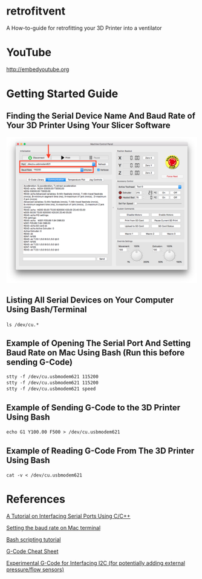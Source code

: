 # retrofitvent
A How-to-guide for retrofitting your 3D Printer into a ventilator 

# YouTube
http://embedyoutube.org

# Getting Started Guide

## Finding the Serial Device Name And Baud Rate of Your 3D Printer Using Your Slicer Software
![Simplify3D Control Panel](/img/simplify3d.png?raw=true "Optional Title")

## Listing All Serial Devices on Your Computer Using Bash/Terminal
`ls /dev/cu.*`

## Example of Opening The Serial Port And Setting Baud Rate on Mac Using Bash (Run this before sending G-Code)
```exec 3<> /dev/cu.usbmodem621
stty -f /dev/cu.usbmodem621 115200
stty -f /dev/cu.usbmodem621 115200
stty -f /dev/cu.usbmodem621 speed
```

## Example of Sending G-Code to the 3D Printer Using Bash
`echo G1 Y100.00 F500 > /dev/cu.usbmodem621`

## Example of Reading G-Code From The 3D Printer Using Bash
`cat -v < /dev/cu.usbmodem621`

# References 
[A Tutorial on Interfacing Serial Ports Using C/C++](https://blog.mbedded.ninja/programming/operating-systems/linux/linux-serial-ports-using-c-cpp/)

[Setting the baud rate on Mac terminal](https://stackoverflow.com/questions/34233066/change-the-baud-rate-stty-on-mac-terminal)

[Bash scripting tutorial](https://linuxconfig.org/bash-scripting-tutorial-for-beginners)

[G-Code Cheat Sheet](http://www.makeit-3d.com/wp-content/uploads/RepRapGcodeCheatSheet.pdf)

[Experimental G-Code for Interfacing I2C (for potentially adding external pressure/flow sensors)](https://marlinfw.org/docs/gcode/M260.html)
